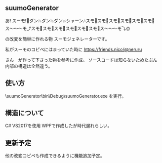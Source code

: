 ## suumoGenerator

あ❗️ スーモ❗️🌚ダン💥ダン💥ダン💥シャーン🎶スモ🌝スモ🌚スモ🌝スモ🌚スモ🌝スモ🌚ス〜〜〜モ⤴スモ🌚スモ🌝スモ🌚スモ🌝スモ🌚スモ🌝ス～～～モ⤵🌞

の改変を簡単に作れる物
スーモジェネレーターです。

私がスーモのコピペにはまっていた時に
https://friends.nico/@neruru

さん　が作って下さった物を参考に作成。
ソースコードは知らないためたぶん内部の構造は全然違う。

## 使い方
\suumoGenerator\bin\Debug\suumoGenerator.exe
を実行。

## 構造について
C# VS2017を使用
WPFで作成したが時代遅れらしい。

## 更新予定
他の改変コピペも作成できるように機能追加予定。